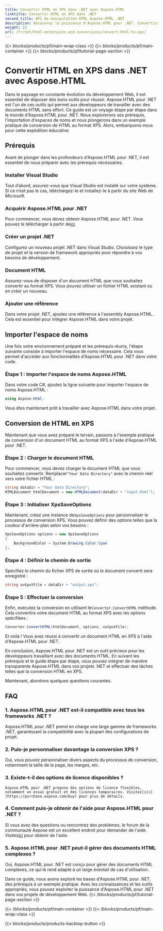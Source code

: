 ```yaml
---
title: Convertir HTML en XPS dans .NET avec Aspose.HTML
linktitle: Convertir HTML en XPS dans .NET
second_title: API de manipulation HTML Aspose.HTML .NET
description: Découvrez la puissance d'Aspose.HTML pour .NET. Convertissez facilement du HTML en XPS. Prérequis, guide étape par étape et FAQ inclus.
weight: 22
url: /fr/net/html-extensions-and-conversions/convert-html-to-xps/
---
```


{{< blocks/products/pf/main-wrap-class >}}
{{< blocks/products/pf/main-container >}}
{{< blocks/products/pf/tutorial-page-section >}}

# Convertir HTML en XPS dans .NET avec Aspose.HTML


Dans le paysage en constante évolution du développement Web, il est essentiel de disposer des bons outils pour réussir. Aspose.HTML pour .NET est l'un de ces outils qui permet aux développeurs de travailler avec des documents HTML sans effort. Ce guide est un voyage étape par étape dans le monde d'Aspose.HTML pour .NET. Nous explorerons ses prérequis, l'importation d'espaces de noms et nous plongerons dans un exemple pratique de conversion de HTML au format XPS. Alors, embarquons-nous pour cette expédition éducative.

## Prérequis

Avant de plonger dans les profondeurs d'Aspose.HTML pour .NET, il est essentiel de nous préparer avec les prérequis nécessaires.

### Installer Visual Studio

Tout d’abord, assurez-vous que Visual Studio est installé sur votre système. Si ce n’est pas le cas, téléchargez-le et installez-le à partir du site Web de Microsoft.

### Acquérir Aspose.HTML pour .NET

 Pour commencer, vous devez obtenir Aspose.HTML pour .NET. Vous pouvez le télécharger à partir de[ici](https://releases.aspose.com/html/net/).

### Créer un projet .NET

Configurez un nouveau projet .NET dans Visual Studio. Choisissez le type de projet et la version de framework appropriés pour répondre à vos besoins de développement.

### Document HTML

Assurez-vous de disposer d'un document HTML que vous souhaitez convertir au format XPS. Vous pouvez utiliser un fichier HTML existant ou en créer un nouveau.

### Ajouter une référence

Dans votre projet .NET, ajoutez une référence à l'assembly Aspose.HTML. Cela est essentiel pour intégrer Aspose.HTML dans votre projet.

## Importer l'espace de noms

Une fois votre environnement préparé et les prérequis réunis, l'étape suivante consiste à importer l'espace de noms nécessaire. Cela vous permet d'accéder aux fonctionnalités d'Aspose.HTML pour .NET dans votre code.

### Étape 1 : Importer l'espace de noms Aspose.HTML

Dans votre code C#, ajoutez la ligne suivante pour importer l'espace de noms Aspose.HTML :

```csharp
using Aspose.Html;
```

Vous êtes maintenant prêt à travailler avec Aspose.HTML dans votre projet.

## Conversion de HTML en XPS

Maintenant que vous avez préparé le terrain, passons à l'exemple pratique de conversion d'un document HTML au format XPS à l'aide d'Aspose.HTML pour .NET.

### Étape 2 : Charger le document HTML

 Pour commencer, vous devez charger le document HTML que vous souhaitez convertir. Remplacer`"Your Data Directory"` avec le chemin réel vers votre fichier HTML :

```csharp
string dataDir = "Your Data Directory";
HTMLDocument htmlDocument = new HTMLDocument(dataDir + "input.html");
```

### Étape 3 : Initialiser XpsSaveOptions

 Maintenant, créez une instance de`XpsSaveOptions` pour personnaliser le processus de conversion XPS. Vous pouvez définir des options telles que la couleur d'arrière-plan selon vos besoins :

```csharp
XpsSaveOptions options = new XpsSaveOptions
{
    BackgroundColor = System.Drawing.Color.Cyan
};
```

### Étape 4 : Définir le chemin de sortie

Spécifiez le chemin du fichier XPS de sortie où le document converti sera enregistré :

```csharp
string outputFile = dataDir + "output.xps";
```

### Étape 5 : Effectuer la conversion

 Enfin, exécutez la conversion en utilisant le`Converter.ConvertHTML` méthode. Cela convertira votre document HTML au format XPS avec les options spécifiées :

```csharp
Converter.ConvertHTML(htmlDocument, options, outputFile);
```

Et voilà ! Vous avez réussi à convertir un document HTML en XPS à l'aide d'Aspose.HTML pour .NET.

En conclusion, Aspose.HTML pour .NET est un outil précieux pour les développeurs travaillant avec des documents HTML. En suivant les prérequis et le guide étape par étape, vous pouvez intégrer de manière transparente Aspose.HTML dans vos projets .NET et effectuer des tâches telles que la conversion HTML en XPS.

Maintenant, abordons quelques questions courantes.

## FAQ

### 1. Aspose.HTML pour .NET est-il compatible avec tous les frameworks .NET ?
   Aspose.HTML pour .NET prend en charge une large gamme de frameworks .NET, garantissant la compatibilité avec la plupart des configurations de projet.

### 2. Puis-je personnaliser davantage la conversion XPS ?
   Oui, vous pouvez personnaliser divers aspects du processus de conversion, notamment la taille de la page, les marges, etc.

### 3. Existe-t-il des options de licence disponibles ?
    Aspose.HTML pour .NET propose des options de licence flexibles, notamment un essai gratuit et des licences temporaires. Visitez[ici](https://purchase.aspose.com/buy) pour plus de détails.

### 4. Comment puis-je obtenir de l'aide pour Aspose.HTML pour .NET ?
   Si vous avez des questions ou rencontrez des problèmes, le forum de la communauté Aspose est un excellent endroit pour demander de l'aide. Visitez[ici](https://forum.aspose.com/) pour obtenir de l'aide.

### 5. Aspose.HTML pour .NET peut-il gérer des documents HTML complexes ?
   Oui, Aspose.HTML pour .NET est conçu pour gérer des documents HTML complexes, ce qui le rend adapté à un large éventail de cas d'utilisation.

Dans ce guide, nous avons exploré les bases d'Aspose.HTML pour .NET, des prérequis à un exemple pratique. Avec les connaissances et les outils appropriés, vous pouvez exploiter la puissance d'Aspose.HTML pour .NET dans vos projets de développement Web.
{{< /blocks/products/pf/tutorial-page-section >}}

{{< /blocks/products/pf/main-container >}}
{{< /blocks/products/pf/main-wrap-class >}}

{{< blocks/products/products-backtop-button >}}
